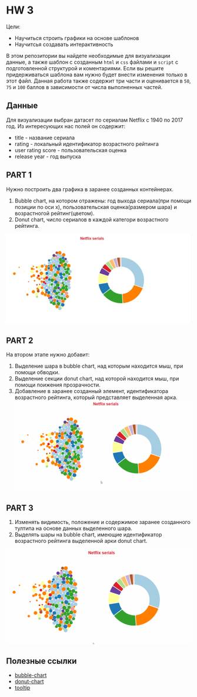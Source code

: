 # HW 3

Цели:

- Научиться строить графики на основе шаблонов
- Научитсья создавать интерактивность

В этом репозитории вы найдете необходимые для визуализации данные, а также шаблон с созданным `html` и `css` файлами и `script` с
подготовленной структурой и коментариями. Если вы решите придерживаться шаблона вам нужно будет внести изменения только в этот файл.
Данная работа также содержит три части и оценивается в `50`, `75` и `100` баллов в зависимости от числа выполненных частей. 

## Данные

Для визуализации выбран датасет по сериалам Netflix с 1940 по 2017 год. Из интересующих нас полей он содержит:

- title - название сериала
- rating - локальный идентификатор возрастного рейтинга 
- user rating score - пользовательская оценка
- release year - год выпуска

## PART 1
Нужно построить два графика в заранее созданных контейнерах. 

1. Bubble chart, на котором отражены: год выхода сериала(при помощи позиции по оси x), пользовательская оценка(размером шара) 
и возрастногой рейтинг(цветом).
2. Donut chart, число сериалов в каждой категори возрастного рейтинга. 

![](screens/PART1.jpg)

## PART 2
На втором этапе нужно добавит:

1. Выделение шара в bubble chart, над которым находится мыш, при помощи обводки.
2. Выделение секции donut chart, над которой находится мыш, при помощи поижения прозрачности.
3. Добавление в заранее созданный элемент, идентификатора возрастного рейтинга, который представляет выделенная арка. 
![](screens/PART2.gif)

## PART 3

1. Изменять видимость, положение и содержимое заранее созданного тултипа на основе данных выделенного шара.
2. Выделять шары на bubble chart, имеющие идентификатор возрастного рейтинга выделенной арки donut chart.

![](screens/PART3.gif)

## Полезные ссылки

- [bubble-chart](https://bl.ocks.org/d3indepth/fee5ce57c3fc3e94c3332577d1415df4)
- [donut-chart](https://www.d3-graph-gallery.com/graph/donut_basic.html)
- [tooltip](http://bl.ocks.org/biovisualize/1016860)
